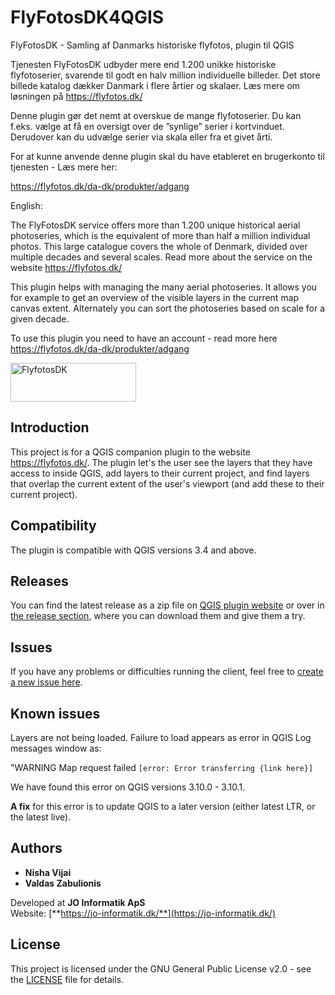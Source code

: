 # FlyFotosDK4QGIS

FlyFotosDK - Samling af Danmarks historiske flyfotos, plugin til QGIS

Tjenesten FlyFotosDK udbyder mere end 1.200 unikke historiske flyfotoserier, svarende til godt en halv million individuelle billeder. Det store billede katalog dækker Danmark i flere årtier og skalaer. Læs mere om løsningen på <a href="https://flyfotos.dk/">https://flyfotos.dk/</a>

Denne plugin gør det nemt at overskue de mange flyfotoserier. Du kan f.eks. vælge at få en oversigt over de ”synlige” serier i kortvinduet. Derudover kan du udvælge serier via skala eller fra et givet årti.

For at kunne anvende denne plugin skal du have etableret en brugerkonto til tjenesten - Læs mere her:

<a href="https://flyfotos.dk/da-dk/produkter/adgang">https://flyfotos.dk/da-dk/produkter/adgang</a>

English:

The FlyFotosDK service offers more than 1.200 unique historical aerial photoseries, which is the equivalent of more than half a million individual photos. This large catalogue covers the whole of Denmark, divided over multiple decades and several scales. Read more about the service on the website <a href="https://flyfotos.dk/">https://flyfotos.dk/</a>

This plugin helps with managing the many aerial photoseries. It allows you for example to get an overview of the visible layers in the current map canvas extent. Alternately you can sort the photoseries based on scale for a given decade.

To use this plugin you need to have an account - read more here <a href="https://flyfotos.dk/da-dk/produkter/adgang">https://flyfotos.dk/da-dk/produkter/adgang</a>

   <img src="https://flyfotos.dk/Portals/2/flyfotodk-logo.png?ver=2020-05-20-124201-440" alt="FlyfotosDK" width="201" height="62">

## Introduction

This project is for a QGIS companion plugin to the website <a href="https://flyfotos.dk/">https://flyfotos.dk/</a>. The plugin let's the user see the layers that they have access to inside QGIS, add layers to their current project, and find layers that overlap the current extent of the user's viewport (and add these to their current project).

## Compatibility

The plugin is compatible with QGIS versions 3.4 and above.

## Releases

You can find the latest release as a zip file on [QGIS plugin website](https://plugins.qgis.org/plugins/FlyFotosDK/) or over in [the release section](https://github.com/JO-Informatik-ApS/FlyFotosDK4QGIS/releases), where you can download them and give them a try.

## Issues

If you have any problems or difficulties running the client, feel free to [create a new issue here](https://github.com/JO-Informatik-ApS/FlyFotosDK4QGIS/issues "Create an issue").

## Known issues

Layers are not being loaded. Failure to load appears as error in QGIS Log messages window as:

"WARNING Map request failed `[error: Error transferring {link here}]`

We have found this error on QGIS versions 3.10.0 - 3.10.1.

**A fix** for this error is to update QGIS to a later version (either latest LTR, or the latest live).

## Authors

- **Nisha Vijai**
- **Valdas Zabulionis**

Developed at **JO Informatik ApS**  
Website: [**https://jo-informatik.dk/**](https://jo-informatik.dk/)

## License

This project is licensed under the GNU General Public License v2.0 - see the [LICENSE](LICENSE) file for details.
